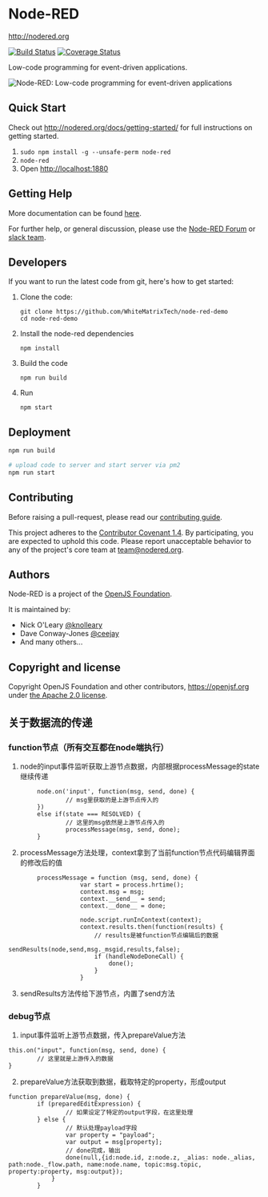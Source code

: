 # Node-RED

http://nodered.org

[![Build Status](https://travis-ci.org/node-red/node-red.svg?branch=master)](https://travis-ci.org/node-red/node-red)
[![Coverage Status](https://coveralls.io/repos/node-red/node-red/badge.svg?branch=master)](https://coveralls.io/r/node-red/node-red?branch=master)

Low-code programming for event-driven applications.

![Node-RED: Low-code programming for event-driven applications](http://nodered.org/images/node-red-screenshot.png)

## Quick Start

Check out http://nodered.org/docs/getting-started/ for full instructions on getting
started.

1. `sudo npm install -g --unsafe-perm node-red`
2. `node-red`
3. Open <http://localhost:1880>

## Getting Help

More documentation can be found [here](http://nodered.org/docs).

For further help, or general discussion, please use the [Node-RED Forum](https://discourse.nodered.org) or [slack team](https://nodered.org/slack).

## Developers

If you want to run the latest code from git, here's how to get started:

1.  Clone the code:

        git clone https://github.com/WhiteMatrixTech/node-red-demo
        cd node-red-demo

2.  Install the node-red dependencies

        npm install

3.  Build the code

        npm run build

4.  Run

        npm start

## Deployment

```sh
npm run build

# upload code to server and start server via pm2
npm run start
```

## Contributing

Before raising a pull-request, please read our
[contributing guide](https://github.com/node-red/node-red/blob/master/CONTRIBUTING.md).

This project adheres to the [Contributor Covenant 1.4](http://contributor-covenant.org/version/1/4/).
By participating, you are expected to uphold this code. Please report unacceptable
behavior to any of the project's core team at team@nodered.org.

## Authors

Node-RED is a project of the [OpenJS Foundation](http://openjsf.org).

It is maintained by:

- Nick O'Leary [@knolleary](http://twitter.com/knolleary)
- Dave Conway-Jones [@ceejay](http://twitter.com/ceejay)
- And many others...

## Copyright and license

Copyright OpenJS Foundation and other contributors, https://openjsf.org under [the Apache 2.0 license](LICENSE).

## 关于数据流的传递
### function节点（所有交互都在node端执行）
1. node的input事件监听获取上游节点数据，内部根据processMessage的state继续传递
```
        node.on('input', function(msg, send, done) {
                // msg里获取的是上游节点传入的
        })
        else if(state === RESOLVED) {
                // 这里的msg依然是上游节点传入的
                processMessage(msg, send, done);
        }
```
2. processMessage方法处理，context拿到了当前function节点代码编辑界面的修改后的值
```
        processMessage = function (msg, send, done) {
                    var start = process.hrtime();
                    context.msg = msg;
                    context.__send__ = send;
                    context.__done__ = done;

                    node.script.runInContext(context);
                    context.results.then(function(results) {
                        // results是被function节点编辑后的数据
                        sendResults(node,send,msg._msgid,results,false);
                        if (handleNodeDoneCall) {
                            done();
                        }
                    }
```
3. sendResults方法传给下游节点，内置了send方法

### debug节点
1. input事件监听上游节点数据，传入prepareValue方法
```
this.on("input", function(msg, send, done) {
        // 这里就是上游传入的数据
}
```
2. prepareValue方法获取到数据，截取特定的property，形成output
```
function prepareValue(msg, done) {
        if (preparedEditExpression) {
                // 如果设定了特定的output字段，在这里处理
        } else {
                // 默认处理payload字段
                var property = "payload";
                var output = msg[property];
                // done完成，输出
                done(null,{id:node.id, z:node.z, _alias: node._alias,  path:node._flow.path, name:node.name, topic:msg.topic, property:property, msg:output});
            }
        }
```
